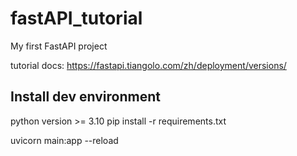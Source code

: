 # fastAPI_tutorial
My first FastAPI project

tutorial docs: https://fastapi.tiangolo.com/zh/deployment/versions/

## Install dev environment
python version >= 3.10
pip install -r requirements.txt

uvicorn main:app --reload